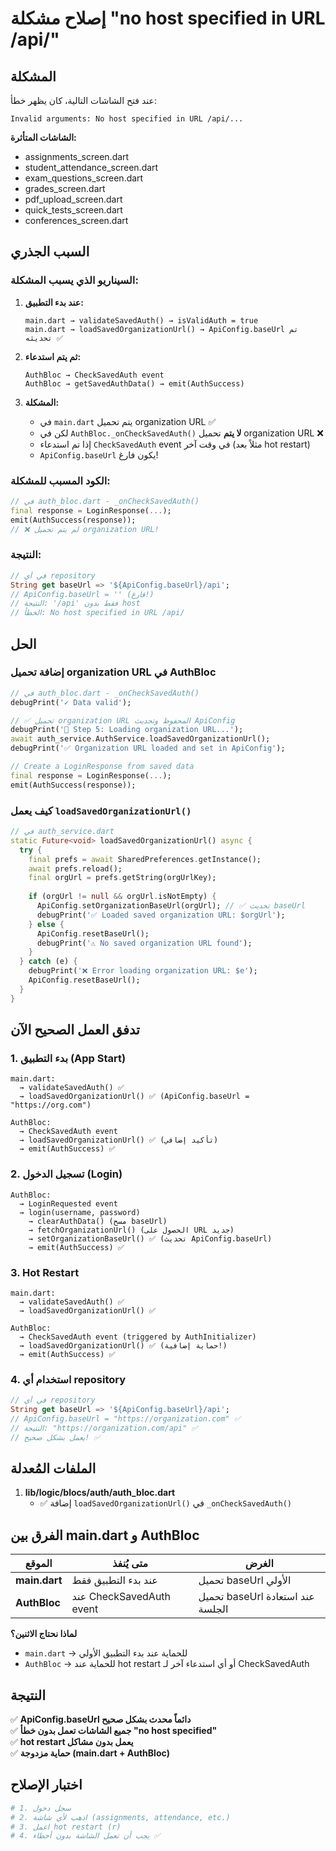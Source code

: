 # إصلاح مشكلة "no host specified in URL /api/"

## المشكلة

عند فتح الشاشات التالية، كان يظهر خطأ:
```
Invalid arguments: No host specified in URL /api/...
```

**الشاشات المتأثرة:**
- assignments_screen.dart
- student_attendance_screen.dart
- exam_questions_screen.dart
- grades_screen.dart
- pdf_upload_screen.dart
- quick_tests_screen.dart
- conferences_screen.dart

## السبب الجذري

### السيناريو الذي يسبب المشكلة:

1. **عند بدء التطبيق:**
   ```
   main.dart → validateSavedAuth() → isValidAuth = true
   main.dart → loadSavedOrganizationUrl() → ApiConfig.baseUrl تم تحديثه ✅
   ```

2. **ثم يتم استدعاء:**
   ```
   AuthBloc → CheckSavedAuth event
   AuthBloc → getSavedAuthData() → emit(AuthSuccess)
   ```

3. **المشكلة:**
   - في `main.dart` يتم تحميل organization URL ✅
   - لكن في `AuthBloc._onCheckSavedAuth()` **لا يتم** تحميل organization URL ❌
   - إذا تم استدعاء `CheckSavedAuth` event في وقت آخر (مثلاً بعد hot restart)
   - `ApiConfig.baseUrl` يكون فارغ!

### الكود المسبب للمشكلة:

```dart
// في auth_bloc.dart - _onCheckSavedAuth()
final response = LoginResponse(...);
emit(AuthSuccess(response));
// ❌ لم يتم تحميل organization URL!
```

### النتيجة:

```dart
// في أي repository
String get baseUrl => '${ApiConfig.baseUrl}/api';
// ApiConfig.baseUrl = '' (فارغ!)
// النتيجة: '/api' فقط بدون host
// الخطأ: No host specified in URL /api/
```

## الحل

### إضافة تحميل organization URL في AuthBloc

```dart
// في auth_bloc.dart - _onCheckSavedAuth()
debugPrint('✓ Data valid');

// ✅ تحميل organization URL المحفوظ وتحديث ApiConfig
debugPrint('📱 Step 5: Loading organization URL...');
await auth_service.AuthService.loadSavedOrganizationUrl();
debugPrint('✅ Organization URL loaded and set in ApiConfig');

// Create a LoginResponse from saved data
final response = LoginResponse(...);
emit(AuthSuccess(response));
```

### كيف يعمل `loadSavedOrganizationUrl()`

```dart
// في auth_service.dart
static Future<void> loadSavedOrganizationUrl() async {
  try {
    final prefs = await SharedPreferences.getInstance();
    await prefs.reload();
    final orgUrl = prefs.getString(orgUrlKey);
    
    if (orgUrl != null && orgUrl.isNotEmpty) {
      ApiConfig.setOrganizationBaseUrl(orgUrl); // ✅ تحديث baseUrl
      debugPrint('✅ Loaded saved organization URL: $orgUrl');
    } else {
      ApiConfig.resetBaseUrl();
      debugPrint('⚠️ No saved organization URL found');
    }
  } catch (e) {
    debugPrint('❌ Error loading organization URL: $e');
    ApiConfig.resetBaseUrl();
  }
}
```

## تدفق العمل الصحيح الآن

### 1. بدء التطبيق (App Start)
```
main.dart:
  → validateSavedAuth() ✅
  → loadSavedOrganizationUrl() ✅ (ApiConfig.baseUrl = "https://org.com")

AuthBloc:
  → CheckSavedAuth event
  → loadSavedOrganizationUrl() ✅ (تأكيد إضافي)
  → emit(AuthSuccess) ✅
```

### 2. تسجيل الدخول (Login)
```
AuthBloc:
  → LoginRequested event
  → login(username, password)
    → clearAuthData() (مسح baseUrl)
    → fetchOrganizationUrl() (الحصول على URL جديد)
    → setOrganizationBaseUrl() ✅ (تحديث ApiConfig.baseUrl)
    → emit(AuthSuccess) ✅
```

### 3. Hot Restart
```
main.dart: 
  → validateSavedAuth() ✅
  → loadSavedOrganizationUrl() ✅

AuthBloc:
  → CheckSavedAuth event (triggered by AuthInitializer)
  → loadSavedOrganizationUrl() ✅ (حماية إضافية!)
  → emit(AuthSuccess) ✅
```

### 4. استخدام أي repository
```dart
// في أي repository
String get baseUrl => '${ApiConfig.baseUrl}/api';
// ApiConfig.baseUrl = "https://organization.com" ✅
// النتيجة: "https://organization.com/api" ✅
// يعمل بشكل صحيح! ✅
```

## الملفات المُعدلة

1. **lib/logic/blocs/auth/auth_bloc.dart**
   - ✅ إضافة `loadSavedOrganizationUrl()` في `_onCheckSavedAuth()`

## الفرق بين main.dart و AuthBloc

| الموقع | متى يُنفذ | الغرض |
|--------|----------|-------|
| **main.dart** | عند بدء التطبيق فقط | تحميل baseUrl الأولي |
| **AuthBloc** | عند CheckSavedAuth event | تحميل baseUrl عند استعادة الجلسة |

**لماذا نحتاج الاثنين؟**
- `main.dart` → للحماية عند بدء التطبيق الأولي
- `AuthBloc` → للحماية عند hot restart أو أي استدعاء آخر لـ CheckSavedAuth

## النتيجة

✅ **ApiConfig.baseUrl دائماً محدث بشكل صحيح**  
✅ **جميع الشاشات تعمل بدون خطأ "no host specified"**  
✅ **hot restart يعمل بدون مشاكل**  
✅ **حماية مزدوجة (main.dart + AuthBloc)**  

## اختبار الإصلاح

```bash
# 1. سجل دخول
# 2. اذهب لأي شاشة (assignments, attendance, etc.)
# 3. اعمل hot restart (r)
# 4. يجب أن تعمل الشاشة بدون أخطاء ✅
```
